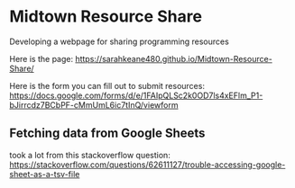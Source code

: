 # Midtown Resource Share
Developing a webpage for sharing programming resources

Here is the page: https://sarahkeane480.github.io/Midtown-Resource-Share/

Here is the form you can fill out to submit resources: https://docs.google.com/forms/d/e/1FAIpQLSc2k0OD7ls4xEFlm_P1-bJirrcdz7BCbPF-cMmUmL6ic7tInQ/viewform

## Fetching data from Google Sheets
took a lot from this stackoverflow question:
https://stackoverflow.com/questions/62611127/trouble-accessing-google-sheet-as-a-tsv-file

